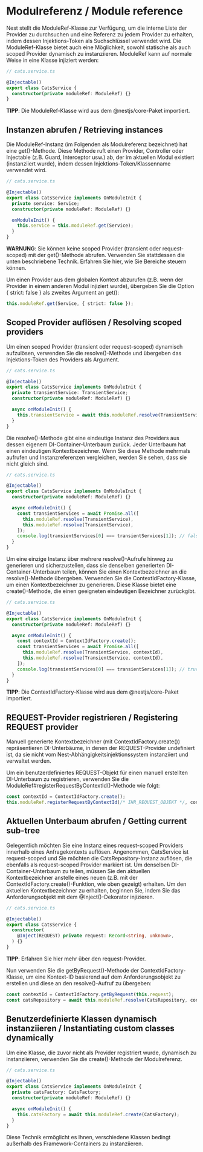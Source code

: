 # Modulreferenz / Module reference

Nest stellt die ModuleRef-Klasse zur Verfügung, um die interne Liste der Provider zu durchsuchen und eine Referenz zu jedem Provider zu erhalten, indem dessen Injektions-Token als Suchschlüssel verwendet wird. Die ModuleRef-Klasse bietet auch eine Möglichkeit, sowohl statische als auch scoped Provider dynamisch zu instanziieren. ModuleRef kann auf normale Weise in eine Klasse injiziert werden:

```typescript
// cats.service.ts

@Injectable()
export class CatsService {
  constructor(private moduleRef: ModuleRef) {}
}
```

**TIPP**: Die ModuleRef-Klasse wird aus dem @nestjs/core-Paket importiert.

## Instanzen abrufen / Retrieving instances

Die ModuleRef-Instanz (im Folgenden als Modulreferenz bezeichnet) hat eine get()-Methode. Diese Methode ruft einen Provider, Controller oder Injectable (z.B. Guard, Interceptor usw.) ab, der im aktuellen Modul existiert (instanziiert wurde), indem dessen Injektions-Token/Klassenname verwendet wird.

```typescript
// cats.service.ts

@Injectable()
export class CatsService implements OnModuleInit {
  private service: Service;
  constructor(private moduleRef: ModuleRef) {}

  onModuleInit() {
    this.service = this.moduleRef.get(Service);
  }
}
```

**WARNUNG**: Sie können keine scoped Provider (transient oder request-scoped) mit der get()-Methode abrufen. Verwenden Sie stattdessen die unten beschriebene Technik. Erfahren Sie hier, wie Sie Bereiche steuern können.

Um einen Provider aus dem globalen Kontext abzurufen (z.B. wenn der Provider in einem anderen Modul injiziert wurde), übergeben Sie die Option { strict: false } als zweites Argument an get():

```typescript
this.moduleRef.get(Service, { strict: false });
```

## Scoped Provider auflösen / Resolving scoped providers

Um einen scoped Provider (transient oder request-scoped) dynamisch aufzulösen, verwenden Sie die resolve()-Methode und übergeben das Injektions-Token des Providers als Argument.

```typescript
// cats.service.ts

@Injectable()
export class CatsService implements OnModuleInit {
  private transientService: TransientService;
  constructor(private moduleRef: ModuleRef) {}

  async onModuleInit() {
    this.transientService = await this.moduleRef.resolve(TransientService);
  }
}
```

Die resolve()-Methode gibt eine eindeutige Instanz des Providers aus dessen eigenem DI-Container-Unterbaum zurück. Jeder Unterbaum hat einen eindeutigen Kontextbezeichner. Wenn Sie diese Methode mehrmals aufrufen und Instanzreferenzen vergleichen, werden Sie sehen, dass sie nicht gleich sind.

```typescript
// cats.service.ts

@Injectable()
export class CatsService implements OnModuleInit {
  constructor(private moduleRef: ModuleRef) {}

  async onModuleInit() {
    const transientServices = await Promise.all([
      this.moduleRef.resolve(TransientService),
      this.moduleRef.resolve(TransientService),
    ]);
    console.log(transientServices[0] === transientServices[1]); // false
  }
}
```

Um eine einzige Instanz über mehrere resolve()-Aufrufe hinweg zu generieren und sicherzustellen, dass sie denselben generierten DI-Container-Unterbaum teilen, können Sie einen Kontextbezeichner an die resolve()-Methode übergeben. Verwenden Sie die ContextIdFactory-Klasse, um einen Kontextbezeichner zu generieren. Diese Klasse bietet eine create()-Methode, die einen geeigneten eindeutigen Bezeichner zurückgibt.

```typescript
// cats.service.ts

@Injectable()
export class CatsService implements OnModuleInit {
  constructor(private moduleRef: ModuleRef) {}

  async onModuleInit() {
    const contextId = ContextIdFactory.create();
    const transientServices = await Promise.all([
      this.moduleRef.resolve(TransientService, contextId),
      this.moduleRef.resolve(TransientService, contextId),
    ]);
    console.log(transientServices[0] === transientServices[1]); // true
  }
}
```

**TIPP**: Die ContextIdFactory-Klasse wird aus dem @nestjs/core-Paket importiert.

## REQUEST-Provider registrieren / Registering REQUEST provider

Manuell generierte Kontextbezeichner (mit ContextIdFactory.create()) repräsentieren DI-Unterbäume, in denen der REQUEST-Provider undefiniert ist, da sie nicht vom Nest-Abhängigkeitsinjektionssystem instanziiert und verwaltet werden.

Um ein benutzerdefiniertes REQUEST-Objekt für einen manuell erstellten DI-Unterbaum zu registrieren, verwenden Sie die ModuleRef#registerRequestByContextId()-Methode wie folgt:

```typescript
const contextId = ContextIdFactory.create();
this.moduleRef.registerRequestByContextId(/* IHR_REQUEST_OBJEKT */, contextId);
```

## Aktuellen Unterbaum abrufen / Getting current sub-tree

Gelegentlich möchten Sie eine Instanz eines request-scoped Providers innerhalb eines Anfragekontexts auflösen. Angenommen, CatsService ist request-scoped und Sie möchten die CatsRepository-Instanz auflösen, die ebenfalls als request-scoped Provider markiert ist. Um denselben DI-Container-Unterbaum zu teilen, müssen Sie den aktuellen Kontextbezeichner anstelle eines neuen (z.B. mit der ContextIdFactory.create()-Funktion, wie oben gezeigt) erhalten. Um den aktuellen Kontextbezeichner zu erhalten, beginnen Sie, indem Sie das Anforderungsobjekt mit dem @Inject()-Dekorator injizieren.

```typescript
// cats.service.ts

@Injectable()
export class CatsService {
  constructor(
    @Inject(REQUEST) private request: Record<string, unknown>,
  ) {}
}
```

**TIPP**: Erfahren Sie hier mehr über den request-Provider.

Nun verwenden Sie die getByRequest()-Methode der ContextIdFactory-Klasse, um eine Kontext-ID basierend auf dem Anforderungsobjekt zu erstellen und diese an den resolve()-Aufruf zu übergeben:

```typescript
const contextId = ContextIdFactory.getByRequest(this.request);
const catsRepository = await this.moduleRef.resolve(CatsRepository, contextId);
```

## Benutzerdefinierte Klassen dynamisch instanziieren / Instantiating custom classes dynamically

Um eine Klasse, die zuvor nicht als Provider registriert wurde, dynamisch zu instanziieren, verwenden Sie die create()-Methode der Modulreferenz.

```typescript
// cats.service.ts

@Injectable()
export class CatsService implements OnModuleInit {
  private catsFactory: CatsFactory;
  constructor(private moduleRef: ModuleRef) {}

  async onModuleInit() {
    this.catsFactory = await this.moduleRef.create(CatsFactory);
  }
}
```

Diese Technik ermöglicht es Ihnen, verschiedene Klassen bedingt außerhalb des Framework-Containers zu instanziieren.
